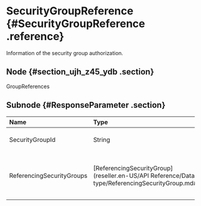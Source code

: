# SecurityGroupReference {#SecurityGroupReference .reference}

Information of the security group authorization.

## Node {#section_ujh_z45_ydb .section}

GroupReferences

## Subnode {#ResponseParameter .section}

|Name|Type|Description|
|:---|:---|:----------|
|SecurityGroupId|String|The ID of a security group.|
|ReferencingSecurityGroups|[ReferencingSecurityGroup](reseller.en-US/API Reference/Data type/ReferencingSecurityGroup.md#)|Other authorization information of the security group.|

